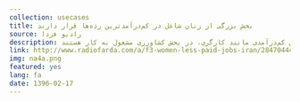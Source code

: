 ```yaml
---
collection: usecases
title: بخش بزرگی از زنان شاغل در کم‌درآمدترین رده‌ها قرار دارند
source: رادیو فردا 
description: براساس آنچه مشاهده شد و در یک جمع‌بندی خلاصه می‌توان گفت که نه تنها نرخ مشارکت اقتصادی زنان هم از متوسط کشوری پایین‌تر است و هم از نرخ مشارکت اقتصادی مردان، بلکه در یک نسبت معنادار در استان‌هایی که بخش کشاورزی سهم بیشتری در ایجاد مشاغل دارد نرخ مشارکت زنان هم بالاتر است. این موضوعی است که در بالاتر بودن نرخ مشارکت اقتصادی زنان در مناطق روستایی نسبت به مناطق شهری قابل توضیح است. نکته مهم آنکه بخش قابل‌توجهی از این زنان حاضر در بازار کار در مشاغل کم‌درآمدی مانند کارگری، در بخش کشاورزی مشغول به کار هستند.
link: http://www.radiofarda.com/a/f3-women-less-paid-jobs-iran/28470444.html
img: na4a.png
featured: yes
lang: fa
date: 1396-02-17
---
```

